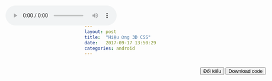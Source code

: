 ```yaml
---
layout: post
title:  "Hiệu ứng 3D CSS"
date:   2017-09-17 13:50:29
categories: android
---
```

<html>
    <head>
  <meta http-equiv="Content-Type" content="text/html; charset=utf-8" />
  <link rel="stylesheet" href="/css/style.css" type="text/css" media="screen" />
  <script type="text/javascript" charset="utf-8">
    function hasClassName(inElement, inClassName)
    {
        var regExp = new RegExp('(?:^|\\s+)' + inClassName + '(?:\\s+|$)');
        return regExp.test(inElement.className);
    }

    function addClassName(inElement, inClassName)
    {
        if (!hasClassName(inElement, inClassName))
            inElement.className = [inElement.className, inClassName].join(' ');
    }

    function removeClassName(inElement, inClassName)
    {
        if (hasClassName(inElement, inClassName)) {
            var regExp = new RegExp('(?:^|\\s+)' + inClassName + '(?:\\s+|$)', 'g');
            var curClasses = inElement.className;
            inElement.className = curClasses.replace(regExp, ' ');
        }
    }

    function toggleClassName(inElement, inClassName)
    {
        if (hasClassName(inElement, inClassName))
            removeClassName(inElement, inClassName);
        else
            addClassName(inElement, inClassName);
    }

    function toggleShape()
    {
      var shape = document.getElementById('shape');
      if (hasClassName(shape, 'ring')) {
        removeClassName(shape, 'ring');
        addClassName(shape, 'cube');
      } else {
        removeClassName(shape, 'cube');
        addClassName(shape, 'ring');
      }
      
      var stage = document.getElementById('stage');
      if (hasClassName(shape, 'ring'))
        stage.style.webkitTransform = 'translateZ(-200px)';
      else
        stage.style.webkitTransform = '';
    }
    function downloadLink()
    {
      location.href = 'http://luongchung.github.io/zip/3d-css.zip';
    }
  </script>
</head>
    <body>

  <div style="text-align: right;padding: 15px;"><button onclick="toggleShape()">Đổi kiểu</button>&nbsp;<button onclick="downloadLink()">Download code</button></div>
  
  <div id="container">
    <div id="stage">
      <div id="shape" class="cube backfaces">
        <div class="plane one"></div>
        <div class="plane two"></div>
        <div class="plane three"></div>
        <div class="plane four"></div>
        <div class="plane five"></div>
        <div class="plane six"></div>
        <div class="plane seven"></div>
        <div class="plane eight"></div>
        <div class="plane nine"></div>
        <div class="plane ten"></div>
        <div class="plane eleven"></div>
        <div class="plane twelve"></div>
      </div>
    </div>
  </div>
  <div style="position: absolute;top: 15px;left: 15px;height: 30px;width: 300px;" id="playAudio">
    <audio controls autoplay loop><source src="/music/Girls_Like_You.mp3" type="audio/mpeg"></audio>
  </div>
  <!--script>
    var isChrome = /Chrome/.test(navigator.userAgent) && /Google Inc/.test(navigator.vendor);
    if(isChrome) {
        document.getElementById('playAudio').remove();
        document.write('<iframe src="/music/Girls_Like_You.mp3" allow="autoplay loop" style="display:none"></iframe>');
    }
  </script-->
</body>
</html>